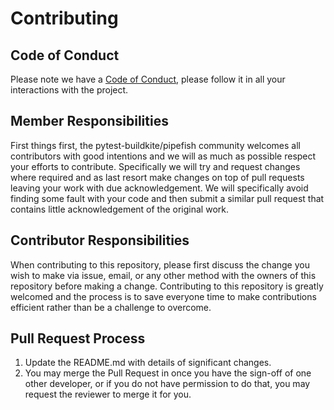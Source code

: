 # Contributing

## Code of Conduct

Please note we have a [Code of Conduct](CODE_OF_CONDUCT.md), please follow it
in all your interactions with the project.

## Member Responsibilities

First things first, the pytest-buildkite/pipefish community welcomes all
contributors with good intentions and we will as much as possible respect your
efforts to contribute. Specifically we will try and request changes where
required and as last resort make changes on top of pull requests leaving your
work with due acknowledgement. We will specifically avoid finding some fault
with your code and then submit a similar pull request that contains little
acknowledgement of the original work.

## Contributor Responsibilities

When contributing to this repository, please first discuss the change you wish to make via issue,
email, or any other method with the owners of this repository before making a change. Contributing
to this repository is greatly welcomed and the process is to save everyone time to make contributions
efficient rather than be a challenge to overcome.


## Pull Request Process

1. Update the README.md with details of significant changes.
2. You may merge the Pull Request in once you have the sign-off of one other developer, or if you 
   do not have permission to do that, you may request the reviewer to merge it for you.

